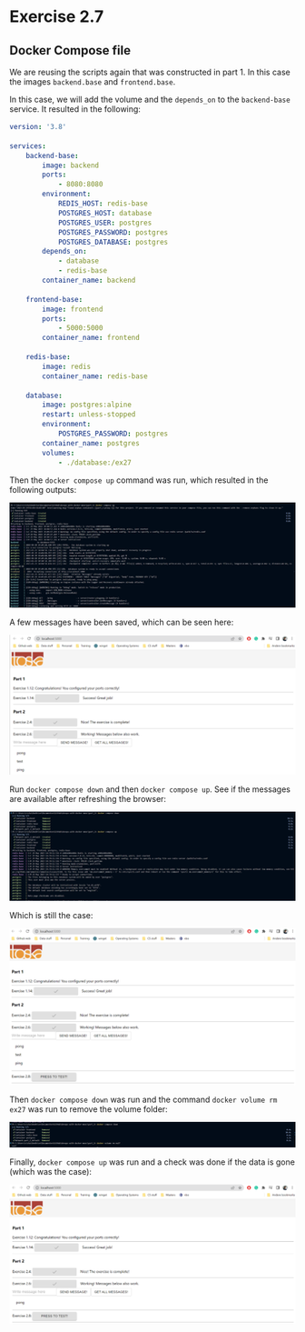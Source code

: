 # Exercise 2.7

## Docker Compose file

We are reusing the scripts again that was constructed in part 1. In this case the images ``backend.base`` and ``frontend.base``.  

In this case, we will add the volume and the ``depends_on`` to the ``backend-base`` service. It resulted in the following:

```yml
version: '3.8'

services: 
    backend-base: 
        image: backend
        ports:
            - 8080:8080
        environment:
            REDIS_HOST: redis-base
            POSTGRES_HOST: database
            POSTGRES_USER: postgres
            POSTGRES_PASSWORD: postgres
            POSTGRES_DATABASE: postgres
        depends_on:
            - database
            - redis-base
        container_name: backend

    frontend-base: 
        image: frontend
        ports:
            - 5000:5000
        container_name: frontend

    redis-base:
        image: redis 
        container_name: redis-base 

    database:
        image: postgres:alpine
        restart: unless-stopped 
        environment: 
            POSTGRES_PASSWORD: postgres
        container_name: postgres
        volumes: 
            - ./database:/ex27
```

Then the ``docker compose up`` command was run, which resulted in the following outputs:

![compose-up](image/Exercise_2_7_pt1.png)

A few messages have been saved, which can be seen here:

![frontend pt1](image/Exercise_2_7_pt2.png)

Run ``docker compose down`` and then ``docker compose up``. See if the messages are available after refreshing the browser:

![compose-down](image/Exercise_2_7_pt3.png)

Which is still the case:

![frontend pt 2](image/Exercise_2_7_pt4.png)

Then ``docker compose down`` was run and the command ``docker volume rm ex27`` was run to remove the volume folder:

![command and volume down](image/Exercise_2_7_pt5.png)

Finally, ``docker compose up`` was run and a check was done if the data is gone (which was the case):

![frontend pt 3](image/Exercise_2_7_pt6.png)